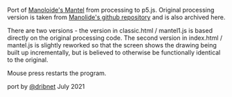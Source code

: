 Port of [Manoloide's Mantel](https://www.behance.net/gallery/62172035/mantel) from processing to p5.js.  Original processing version is taken from [Manolide's github repository](https://github.com/manoloide/AllSketchs/tree/master/2018/Generativos/mantel) and is also archived here.

There are two versions - the version in classic.html / mantel1.js is based directly
on the original processing code. The second version in index.html / mantel.js is
slightly reworked so that the screen shows the drawing being built up incrementally,
but is believed to otherwise be functionally identical to the original.

Mouse press restarts the program. 

port by [@dribnet](http://drib.net) July 2021
